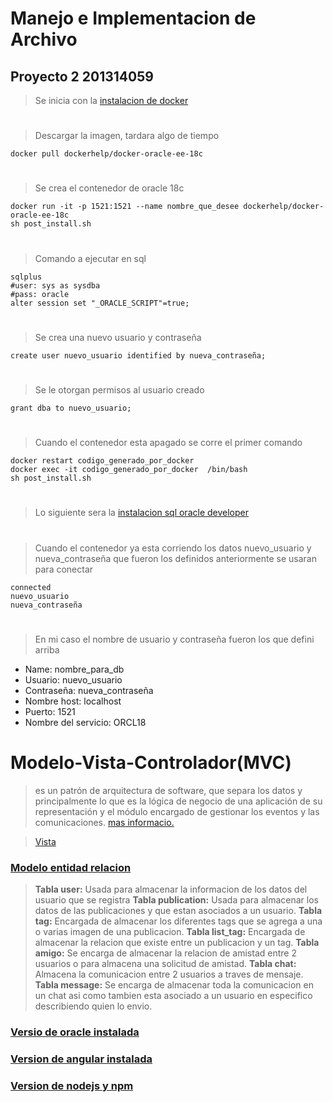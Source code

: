 # Manejo e Implementacion de Archivo 
## Proyecto 2   201314059

 >Se inicia con la [instalacion de docker](https://linuxhint.com/install_configure_docker_ubuntu/)
 #
 >Descargar la imagen, tardara algo de tiempo 
 
    docker pull dockerhelp/docker-oracle-ee-18c
#
>Se crea el contenedor de oracle 18c

    docker run -it -p 1521:1521 --name nombre_que_desee dockerhelp/docker-oracle-ee-18c
    sh post_install.sh
#
>Comando a ejecutar en sql

    sqlplus
    #user: sys as sysdba
    #pass: oracle
    alter session set "_ORACLE_SCRIPT"=true;
#
>Se crea una nuevo usuario y contraseña

    create user nuevo_usuario identified by nueva_contraseña;
#
>Se le otorgan permisos al usuario creado

    grant dba to nuevo_usuario;
 
#

>Cuando el contenedor esta apagado se corre el primer comando

    docker restart codigo_generado_por_docker
    docker exec -it codigo_generado_por_docker  /bin/bash
    sh post_install.sh
 
#
 
>Lo siguiente sera la [instalacion sql oracle developer](https://www.sismonda.com.ar/1193-2020-11-09-sql-developer-en-ubuntu-20-04/)
 
 
#

>Cuando el contenedor ya esta corriendo los datos nuevo_usuario y nueva_contraseña que fueron los definidos anteriormente se usaran para conectar

    connected
    nuevo_usuario
    nueva_contraseña

#

>En mi caso el nombre de usuario y contraseña fueron los que defini arriba

- Name: nombre_para_db
- Usuario: nuevo_usuario
- Contraseña: nueva_contraseña
- Nombre host: localhost
- Puerto: 1521
- Nombre del servicio: ORCL18

# Modelo-Vista-Controlador(MVC)
> es un patrón de arquitectura de software, que separa los datos y principalmente lo que es la lógica de negocio de una aplicación de su representación y el módulo encargado de gestionar los eventos y las comunicaciones.
> [mas informacio.](https://es.wikipedia.org/wiki/Modelo%E2%80%93vista%E2%80%93controlador)

> [Vista](https://drive.google.com/file/d/1necEE59KAS9suh62vpm8jaPFVtEAGDjo/view?usp=sharing)


### [Modelo entidad relacion](https://drive.google.com/file/d/1xRNeSnZx5EV0IobMmrqyBDilnm2SJ0RG/view?usp=sharing)
> **Tabla user:** Usada para almacenar la informacion de los datos del usuario que se registra
> **Tabla publication:** Usada para almacenar los datos de las publicaciones y que estan asociados a un usuario.
> **Tabla tag:** Encargada de almacenar los diferentes tags que se agrega a una o varias imagen de una publicacion.
> **Tabla list_tag:** Encargada de almacenar la relacion que existe entre un publicacion y un tag.
> **Tabla amigo:** Se encarga de almacenar la relacion de amistad entre 2 usuarios o para almacena una solicitud de amistad.
> **Tabla chat:** Almacena la comunicacion entre 2 usuarios a traves de mensaje.
> **Tabla message:** Se encarga de almacenar toda la comunicacion en un chat asi como tambien esta asociado a un usuario en especifico describiendo quien lo envio. 

### [Versio de oracle instalada](https://drive.google.com/file/d/1N97qdpXuRVQkDuK-chbjdxk36KmldAhN/view?usp=sharing)

### [Version de angular instalada](https://drive.google.com/file/d/18DHE6NqfYa6FfPP6SGt5NreXLKNnWSQh/view?usp=sharing)

### [Version de nodejs y npm](https://drive.google.com/file/d/1ed78CreDInNZKWG_RYN8KkvcEnviPGxj/view?usp=sharing)
